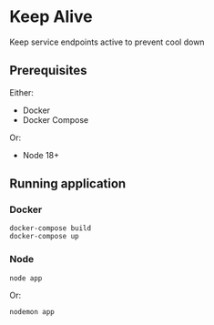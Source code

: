# Keep Alive
Keep service endpoints active to prevent cool down

## Prerequisites

Either:
- Docker
- Docker Compose

Or:
- Node 18+

## Running application
### Docker
```
docker-compose build
docker-compose up
```

### Node
```
node app
```
Or:
```
nodemon app
```
